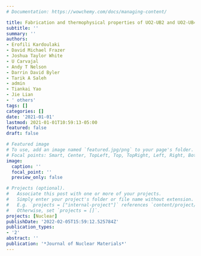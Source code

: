 ```yaml
---
# Documentation: https://wowchemy.com/docs/managing-content/

title: Fabrication and thermophysical properties of UO2-UB2 and UO2-UB4 composites sintered via spark plasma sintering
subtitle: ''
summary: ''
authors:
- Erofili Kardoulaki
- David Michael Frazer
- Joshua Taylor White
- U Carvajal
- Andy T Nelson
- Darrin David Byler
- Tarik A Saleh
- admin
- Tiankai Yao
- Jie Lian
- ' others'
tags: []
categories: []
date: '2021-01-01'
lastmod: 2021-01-01T10:59:13-05:00
featured: false
draft: false

# Featured image
# To use, add an image named `featured.jpg/png` to your page's folder.
# Focal points: Smart, Center, TopLeft, Top, TopRight, Left, Right, BottomLeft, Bottom, BottomRight.
image:
  caption: ''
  focal_point: ''
  preview_only: false

# Projects (optional).
#   Associate this post with one or more of your projects.
#   Simply enter your project's folder or file name without extension.
#   E.g. `projects = ["internal-project"]` references `content/project/deep-learning/index.md`.
#   Otherwise, set `projects = []`.
projects: [Nuclear]
publishDate: '2022-02-05T15:59:12.525784Z'
publication_types:
- '2'
abstract: ''
publication: '*Journal of Nuclear Materials*'
---
```

